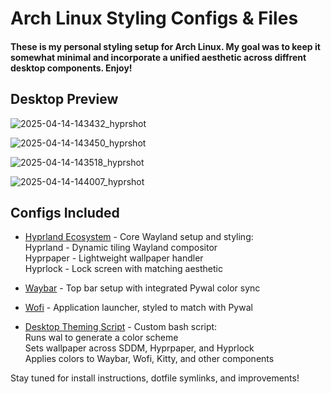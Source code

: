 # Arch Linux Styling Configs & Files

#### These is my personal styling setup for Arch Linux. My goal was to keep it somewhat minimal and incorporate a unified aesthetic across diffrent desktop components. Enjoy!


## Desktop Preview
![2025-04-14-143432_hyprshot](https://github.com/user-attachments/assets/b09b3378-8c09-44db-a771-7caa6c996e3e)

![2025-04-14-143450_hyprshot](https://github.com/user-attachments/assets/d0099d43-766f-40c0-9e0a-e67234cef93d)

![2025-04-14-143518_hyprshot](https://github.com/user-attachments/assets/3f8ae3b8-ac49-4329-8f57-8b6f695e150a)

![2025-04-14-144007_hyprshot](https://github.com/user-attachments/assets/aebf509c-497f-455b-b83d-209365f82d0c)

## Configs Included
- [Hyprland Ecosystem](https://github.com/dramiajr/Arch-Setup/tree/main/hypr) - Core Wayland setup and styling:<br>
  Hyprland - Dynamic tiling Wayland compositor<br>
  Hyprpaper - Lightweight wallpaper handler<br>
  Hyprlock - Lock screen with matching aesthetic
   
- [Waybar](https://github.com/dramiajr/Arch-/tree/main/waybar) - Top bar setup with integrated Pywal color sync

- [Wofi](https://github.com/dramiajr/Arch-/tree/main/wofi) - Application launcher, styled to match with Pywal

- [Desktop Theming Script](https://github.com/dramiajr/Arch-Setup/blob/main/setwall.sh) - Custom bash script:<br>
  Runs wal to generate a color scheme<br>
  Sets wallpaper across SDDM, Hyprpaper, and Hyprlock<br>
  Applies colors to Waybar, Wofi, Kitty, and other components   

Stay tuned for install instructions, dotfile symlinks, and improvements!
